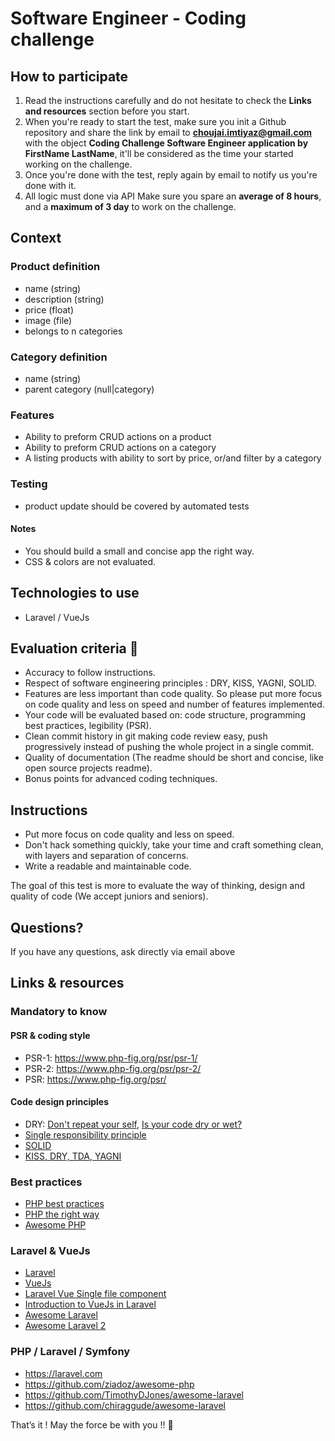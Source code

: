 # Software Engineer - Coding challenge

## How to participate

1. Read the instructions carefully and do not hesitate to check the **Links and resources** section before you start.
2. When you're ready to start the test, make sure you init a Github repository and share the link by email to **choujai.imtiyaz@gmail.com** with the object **Coding Challenge Software Engineer application by FirstName LastName**, it'll be considered as the time your started working on the challenge.
3. Once you're done with the test, reply again by email to notify us you're done with it.
4. All logic must done via API
   Make sure you spare an **average of 8 hours**, and a **maximum of 3 day** to work on the challenge.

## Context

### Product definition

- name (string)
- description (string)
- price (float)
- image (file)
- belongs to n categories

### Category definition

- name (string)
- parent category (null|category)

### Features

- Ability to preform CRUD actions on a product
- Ability to preform CRUD actions on a category
- A listing products with ability to sort by price, or/and filter by a category

### Testing

- product update should be covered by automated tests

#### Notes

- You should build a small and concise app the right way.
- CSS & colors are not evaluated.

## Technologies to use

- Laravel / VueJs

## Evaluation criteria 🚨

- Accuracy to follow instructions.
- Respect of software engineering principles : DRY, KISS, YAGNI, SOLID.
- Features are less important than code quality. So please put more focus on code quality and less on speed and number of features implemented.
- Your code will be evaluated based on: code structure, programming best practices, legibility (PSR).
- Clean commit history in git making code review easy, push progressively instead of pushing the whole project in a single commit.
- Quality of documentation (The readme should be short and concise, like open source projects readme).
- Bonus points for advanced coding techniques.

## Instructions

- Put more focus on code quality and less on speed.
- Don't hack something quickly, take your time and craft something clean, with layers and separation of concerns.
- Write a readable and maintainable code.

The goal of this test is more to evaluate the way of thinking, design and quality of code (We accept juniors and seniors).

## Questions?

If you have any questions, ask directly via email above

## Links & resources

### Mandatory to know

#### PSR & coding style

- PSR-1: https://www.php-fig.org/psr/psr-1/
- PSR-2: https://www.php-fig.org/psr/psr-2/
- PSR: https://www.php-fig.org/psr/

#### Code design principles

- DRY: [Don't repeat your self](https://deviq.com/don-t-repeat-yourself/), [Is your code dry or wet?](https://www.softwareyoga.com/is-your-code-dry-or-wet/)
- [Single responsibility principle](https://deviq.com/single-responsibility-principle/)
- [SOLID](https://deviq.com/solid/)
- [KISS, DRY, TDA, YAGNI](https://medium.com/@derodu/design-patterns-kiss-dry-tda-yagni-soc-828c112b89ee)

### Best practices

- [PHP best practices](https://phpbestpractices.org/)
- [PHP the right way](https://phptherightway.com/)
- [Awesome PHP](https://github.com/ziadoz/awesome-php)

### Laravel & VueJs

- [Laravel](https://laravel.com)
- [VueJs](https://vuejs.org/v2/guide/)
- [Laravel Vue Single file component](https://medium.com/plint-sites/javascript-in-laravel-vue-single-file-components-69be12033d98)
- [Introduction to VueJs in Laravel](https://medium.com/justlaravel/introduction-to-vue-js-in-laravel-e8757174e58e)
- [Awesome Laravel](https://github.com/TimothyDJones/awesome-laravel)
- [Awesome Laravel 2](https://github.com/chiraggude/awesome-laravel)

### PHP / Laravel / Symfony

- https://laravel.com
- https://github.com/ziadoz/awesome-php
- https://github.com/TimothyDJones/awesome-laravel
- https://github.com/chiraggude/awesome-laravel

That’s it ! May the force be with you !! 🖖
